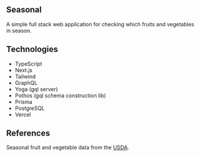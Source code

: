 ## Seasonal

A simple full stack web application for checking which fruits and vegetables in season.

## Technologies

- TypeScript
- Next.js
- Tailwind
- GraphQL
- Yoga (gql server)
- Pothos (gql schema construction lib)
- Prisma
- PostgreSQL
- Vercel

## References

Seasonal fruit and vegetable data from the [USDA](https://snaped.fns.usda.gov/resources/nutrition-education-materials/seasonal-produce-guide).
